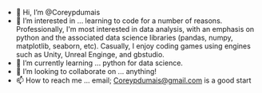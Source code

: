 - 👋 Hi, I’m @Coreypdumais
- 👀 I’m interested in ... learning to code for a number of reasons. Professionally, I'm most interested in data analysis, with an emphasis on python and the associated data science libraries (pandas, numpy, matplotlib, seaborn, etc). Casually, I enjoy coding games using engines such as Unity, Unreal Enginge, and gbstudio.
- 🌱 I’m currently learning ... python for data science.
- 💞️ I’m looking to collaborate on ... anything!
- 📫 How to reach me ... email; Coreypdumais@gmail.com is a good start

<!---
Coreypdumais/Coreypdumais is a ✨ special ✨ repository because its `README.md` (this file) appears on your GitHub profile.
You can click the Preview link to take a look at your changes.
--->
